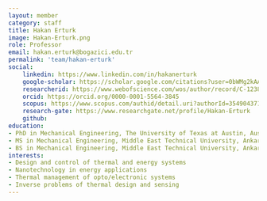 ```yaml
---
layout: member
category: staff
title: Hakan Erturk
image: Hakan-Erturk.png
role: Professor
email: hakan.erturk@bogazici.edu.tr
permalink: 'team/hakan-erturk'
social:
    linkedin: https://www.linkedin.com/in/hakanerturk
    google-scholar: https://scholar.google.com/citations?user=0bWMg2kAAAAJ&hl=en&oi=ao
    researcherid: https://www.webofscience.com/wos/author/record/C-1238-2008
    orcid: https://orcid.org/0000-0001-5564-3845
    scopus: https://www.scopus.com/authid/detail.uri?authorId=35490437100
    research-gate: https://www.researchgate.net/profile/Hakan-Erturk
    github:
education:
- PhD in Mechanical Engineering, The University of Texas at Austin, Austin, TX, USA (2002)
- MS in Mechanical Engineering, Middle East Technical University, Ankara, Turkey (1997)
- BS in Mechanical Engineering, Middle East Technical University, Ankara, Turkey (1994)
interests:
- Design and control of thermal and energy systems
- Nanotechnology in energy applications
- Thermal management of opto/electronic systems
- Inverse problems of thermal design and sensing
---
```

